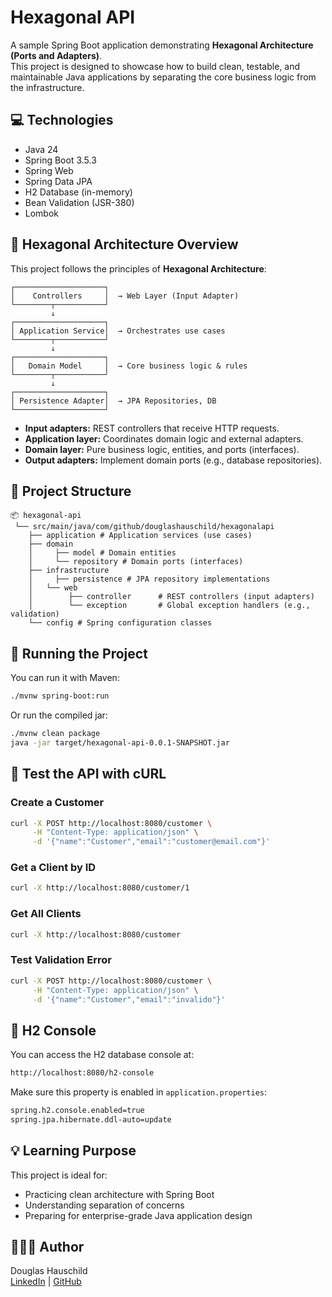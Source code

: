 # Hexagonal API

A sample Spring Boot application demonstrating **Hexagonal Architecture (Ports and Adapters)**.  
This project is designed to showcase how to build clean, testable, and maintainable Java applications by separating the core business logic from the infrastructure.

## 💻 Technologies

- Java 24
- Spring Boot 3.5.3
- Spring Web
- Spring Data JPA
- H2 Database (in-memory)
- Bean Validation (JSR-380)
- Lombok

## 📐 Hexagonal Architecture Overview

This project follows the principles of **Hexagonal Architecture**:

    ┌────────────────────┐
    │    Controllers     │  → Web Layer (Input Adapter)
    └────────┬───────────┘
             ↓
    ┌────────────────────┐
    │ Application Service│  → Orchestrates use cases
    └────────┬───────────┘
             ↓
    ┌────────────────────┐
    │   Domain Model     │  → Core business logic & rules
    └────────┬───────────┘
             ↓
    ┌────────────────────┐
    │ Persistence Adapter│  → JPA Repositories, DB
    └────────────────────┘

- **Input adapters:** REST controllers that receive HTTP requests.
- **Application layer:** Coordinates domain logic and external adapters.
- **Domain layer:** Pure business logic, entities, and ports (interfaces).
- **Output adapters:** Implement domain ports (e.g., database repositories).

## 📁 Project Structure

```
📦 hexagonal-api
 └── src/main/java/com/github/douglashauschild/hexagonalapi
	├── application # Application services (use cases)
	├── domain
	│     ├── model # Domain entities
	│     └── repository # Domain ports (interfaces)
	├── infrastructure
	│     ├── persistence # JPA repository implementations
	│   └── web
	│        ├── controller      # REST controllers (input adapters)
	│        └── exception       # Global exception handlers (e.g., validation)	
	└── config # Spring configuration classes
```

## 🚀 Running the Project
You can run it with Maven:
```bash
./mvnw spring-boot:run
```
Or run the compiled jar:
```bash
./mvnw clean package
java -jar target/hexagonal-api-0.0.1-SNAPSHOT.jar
```

## 🧪 Test the API with cURL

###  Create a Customer
```bash
curl -X POST http://localhost:8080/customer \
     -H "Content-Type: application/json" \
     -d '{"name":"Customer","email":"customer@email.com"}'
```
### Get a Client by ID
```bash
curl -X http://localhost:8080/customer/1
```
### Get All Clients
```bash
curl -X http://localhost:8080/customer
```
### Test Validation Error
```bash
curl -X POST http://localhost:8080/customer \
     -H "Content-Type: application/json" \
     -d '{"name":"Customer","email":"invalido"}'
```

## 🔎 H2 Console
You can access the H2 database console at:
```bash
http://localhost:8080/h2-console
```
Make sure this property is enabled in ``application.properties``:
```bash
spring.h2.console.enabled=true
spring.jpa.hibernate.ddl-auto=update
```
## 💡 Learning Purpose
This project is ideal for:
- Practicing clean architecture with Spring Boot
- Understanding separation of concerns
- Preparing for enterprise-grade Java application design

## 👨🏻‍💻 Author
Douglas Hauschild  
[LinkedIn](https://www.linkedin.com/in/douglas-hauschild-66449122b/) | [GitHub](https://github.com/douglashauschild)
